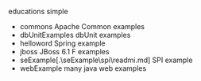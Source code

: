 educations simple

- commons Apache Common examples
- dbUnitExamples  dbUnit examples
- helloword Spring example
- jboss JBoss 6.1 F examples
- seExample[.\seExample\spi\readmi.md] SPI example
- webExample many java web examples
